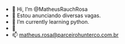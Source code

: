 - 👋 Hi, I’m @MatheusRauchRosa
- 👀 Estou anunciando diversas vagas.
- 🌱 I’m currently learning python.
- 💞️ 
- 📫 matheus.rosa@parceirohunterco.com.br
